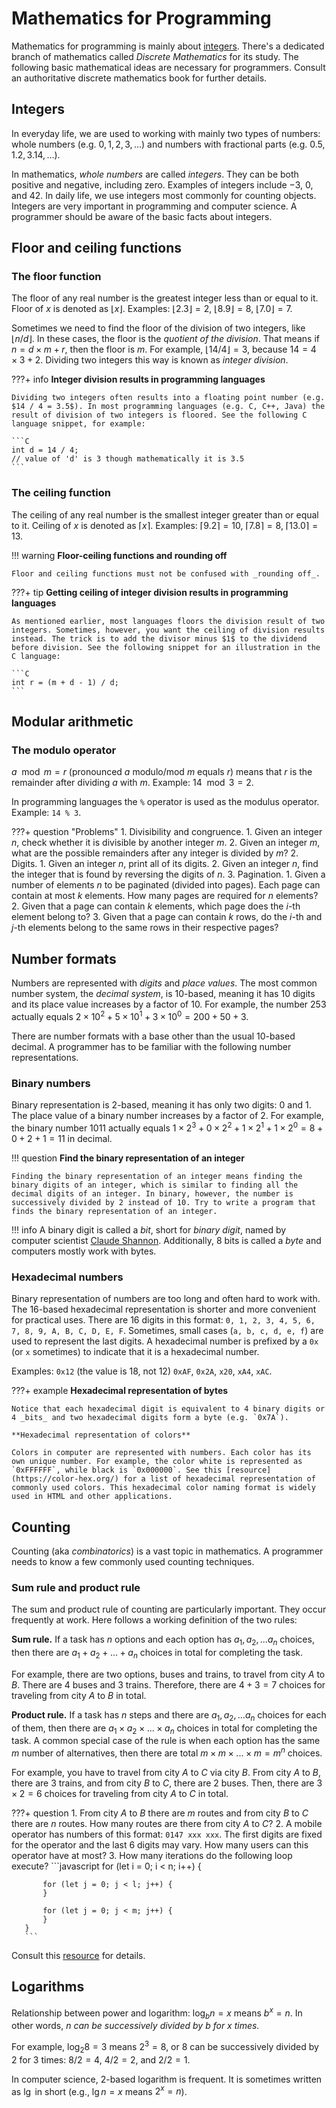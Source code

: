 # Mathematics for Programming

Mathematics for programming is mainly about [integers](#integers). There's a dedicated branch of mathematics called _Discrete Mathematics_ for its study. The following basic mathematical ideas are necessary for programmers. Consult an authoritative discrete mathematics book for further details.

## Integers

In everyday life, we are used to working with mainly two types of numbers: whole numbers (e.g. $0, 1, 2, 3, ...$) and numbers with fractional parts (e.g. $0.5, 1.2, 3.14, ...$).

In mathematics, _whole numbers_ are called _integers_. They can be both positive and negative, including zero. Examples of integers include $-3$, $0$, and $42$. In daily life, we use integers most commonly for counting objects. Integers are very important in programming and computer science. A programmer should be aware of the basic facts about integers.

## Floor and ceiling functions

### The floor function

The floor of any real number is the greatest integer less than or equal to it. Floor of $x$ is denoted as $⌊x⌋$. Examples: $⌊2.3⌋ = 2$, $⌊8.9⌋ = 8$, $⌊7.0⌋ = 7$.

Sometimes we need to find the floor of the division of two integers, like $⌊n / d⌋$. In these cases, the floor is the _quotient of the division_. That means if $n = d × m + r$, then the floor is $m$. For example, $⌊14 / 4⌋ = 3$, because $14 = 4 × 3 + 2$. Dividing two integers this way is known as _integer division_.

???+ info
    **Integer division results in programming languages**

    Dividing two integers often results into a floating point number (e.g. $14 / 4 = 3.5$). In most programming languages (e.g. C, C++, Java) the result of division of two integers is floored. See the following C language snippet, for example:

    ```C
    int d = 14 / 4;
    // value of 'd' is 3 though mathematically it is 3.5
    ```

### The ceiling function

The ceiling of any real number is the smallest integer greater than or equal to it. Ceiling of $x$ is denoted as $⌈x⌉$. Examples: $⌈9.2⌉ = 10$, $⌈7.8⌉ = 8$, $⌈13.0⌉ = 13$.

!!! warning
    **Floor-ceiling functions and rounding off**

    Floor and ceiling functions must not be confused with _rounding off_.

???+ tip
    **Getting ceiling of integer division results in programming languages**

    As mentioned earlier, most languages floors the division result of two integers. Sometimes, however, you want the ceiling of division results instead. The trick is to add the divisor minus $1$ to the dividend before division. See the following snippet for an illustration in the C language:

    ```C
    int r = (m + d - 1) / d;
    ```

## Modular arithmetic

### The modulo operator

$a \mod m = r$ (pronounced $a$ modulo/mod $m$ equals $r$) means that $r$ is the remainder after dividing $a$ with $m$. Example: $14 \mod 3 = 2$.

In programming languages the `%` operator is used as the modulus operator. Example: `14 % 3`.

???+ question "Problems"
    1. Divisibility and congruence.
        1. Given an integer $n$, check whether it is divisible by another integer $m$.
        2. Given an integer $m$, what are the possible remainders after any integer is divided by $m$?
    2. Digits.
        1. Given an integer $n$, print all of its digits.
        2. Given an integer $n$, find the integer that is found by reversing the digits of $n$.
    3. Pagination.
        1. Given a number of elements $n$ to be paginated (divided into pages). Each page can contain at most $k$ elements. How many pages are required for $n$ elements?
        2. Given that a page can contain $k$ elements, which page does the $i$-th element belong to?
        3. Given that a page can contain $k$ rows, do the $i$-th and $j$-th elements belong to the same rows in their respective pages?

## Number formats

Numbers are represented with _digits_ and _place values_. The most common number system, the _decimal system_, is $10$-based, meaning it has 10 digits and its place value increases by a factor of $10$. For example, the number $253$ actually equals $2 × 10^2 + 5 × 10^1 + 3 × 10^0 = 200 + 50 + 3$.

There are number formats with a base other than the usual 10-based decimal. A programmer has to be familiar with the following number representations.

### Binary numbers

Binary representation is $2$-based, meaning it has only two digits: $0$ and $1$. The place value of a binary number increases by a factor of $2$. For example, the binary number $1011$ actually equals $1 × 2^3 + 0 × 2^2 + 1 × 2^1 + 1 × 2^0 = 8 + 0 + 2 + 1 = 11$ in decimal.

!!! question
    **Find the binary representation of an integer**

    Finding the binary representation of an integer means finding the binary digits of an integer, which is similar to finding all the decimal digits of an integer. In binary, however, the number is successively divided by 2 instead of 10. Try to write a program that finds the binary representation of an integer.

!!! info
    A binary digit is called a _bit_, short for _binary digit_, named by computer scientist [Claude Shannon](https://en.wikipedia.org/wiki/Claude_Shannon). Additionally, 8 bits is called a _byte_ and computers mostly work with bytes.

### Hexadecimal numbers

Binary representation of numbers are too long and often hard to work with. The 16-based hexadecimal representation is shorter and more convenient for practical uses. There are 16 digits in this format: `0, 1, 2, 3, 4, 5, 6, 7, 8, 9, A, B, C, D, E, F`. Sometimes, small cases (`a, b, c, d, e, f`) are used to represent the last digits. A hexadecimal number is prefixed by a `0x` (or `x` sometimes) to indicate that it is a hexadecimal number.

Examples: `0x12` (the value is 18, not 12) `0xAF`, `0x2A`, `x20`, `xA4`, `xAC`.

???+ example
    **Hexadecimal representation of bytes**
    
    Notice that each hexadecimal digit is equivalent to 4 binary digits or 4 _bits_ and two hexadecimal digits form a byte (e.g. `0x7A`).

    **Hexadecimal representation of colors**

    Colors in computer are represented with numbers. Each color has its own unique number. For example, the color white is represented as `0xFFFFFF`, while black is `0x000000`. See this [resource](https://color-hex.org/) for a list of hexadecimal representation of commonly used colors. This hexadecimal color naming format is widely used in HTML and other applications.

## Counting

Counting (aka _combinatorics_) is a vast topic in mathematics. A programmer needs to know a few commonly used counting techniques.

### Sum rule and product rule

The sum and product rule of counting are particularly important. They occur frequently at work. Here follows a working definition of the two rules:

**Sum rule.** If a task has $n$ options and each option has $a_1, a_2, ... a_n$ choices, then there are $a_1 + a_2 + ... + a_n$ choices in total for completing the task.

For example, there are two options, buses and trains, to travel from city $A$ to $B$. There are $4$ buses and $3$ trains. Therefore, there are $4 + 3 = 7$ choices for traveling from city $A$ to $B$ in total.

**Product rule.** If a task has $n$ steps and there are $a_1, a_2, ... a_n$ choices for each of them, then there are $a_1 × a_2 × ... × a_n$ choices in total for completing the task. A common special case of the rule is when each option has the same $m$ number of alternatives, then there are total $m × m × ... × m = m^n$ choices.

For example, you have to travel from city $A$ to $C$ via city $B$. From city $A$ to $B$, there are $3$ trains, and from city $B$ to $C$, there are $2$ buses. Then, there are $3 × 2 = 6$ choices for traveling from city $A$ to $C$ in total.

???+ question
    1. From city $A$ to $B$ there are $m$ routes and from city $B$ to $C$ there are $n$ routes. How many routes are there from city $A$ to $C$?
    2. A mobile operator has numbers of this format: `0147 xxx xxx`. The first digits are fixed for the operator and the last $6$ digits may vary. How many users can this operator have at most?
    3. How many iterations do the following loop execute?
       ```javascript
       for (let i = 0; i < n; i++) {

           for (let j = 0; j < l; j++) {
           }

           for (let j = 0; j < m; j++) {
           }
       }
       ```

Consult this [resource](https://brilliant.org/wiki/rule-of-sum-and-rule-of-product-problem-solving/) for details.

## Logarithms

Relationship between power and logarithm: $\log_b n = x$ means $b^x = n$. In other words, _$n$ can be successively divided by $b$ for $x$ times._

For example, $\log_2 8 = 3$ means $2^3 = 8$, or $8$ can be successively divided by $2$ for $3$ times: $8 / 2 = 4$, $4 / 2 = 2$, and $2 / 2 = 1$.

In computer science, $2$-based logarithm is frequent. It is sometimes written as $\lg$ in short (e.g., $\lg n = x$ means $2^x = n$).
